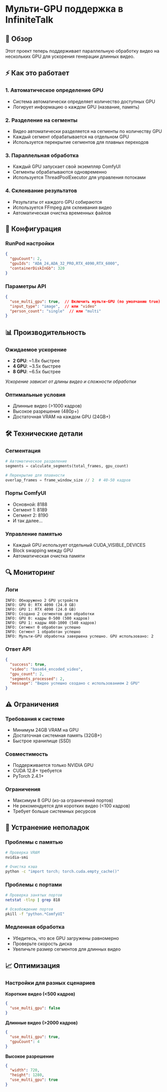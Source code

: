 # Мульти-GPU поддержка в InfiniteTalk

## 🚀 Обзор

Этот проект теперь поддерживает параллельную обработку видео на нескольких GPU для ускорения генерации длинных видео.

## ⚡ Как это работает

### 1. Автоматическое определение GPU
- Система автоматически определяет количество доступных GPU
- Логирует информацию о каждом GPU (название, память)

### 2. Разделение на сегменты
- Видео автоматически разделяется на сегменты по количеству GPU
- Каждый сегмент обрабатывается на отдельном GPU
- Используется перекрытие сегментов для плавных переходов

### 3. Параллельная обработка
- Каждый GPU запускает свой экземпляр ComfyUI
- Сегменты обрабатываются одновременно
- Используется ThreadPoolExecutor для управления потоками

### 4. Склеивание результатов
- Результаты от каждого GPU собираются
- Используется FFmpeg для склеивания видео
- Автоматическая очистка временных файлов

## 🔧 Конфигурация

### RunPod настройки
```json
{
  "gpuCount": 2,
  "gpuIds": "ADA_24,ADA_32_PRO,RTX_4090,RTX_6000",
  "containerDiskInGb": 320
}
```

### Параметры API
```json
{
  "use_multi_gpu": true,  // Включить мульти-GPU (по умолчанию true)
  "input_type": "image",  // или "video"
  "person_count": "single"  // или "multi"
}
```

## 📊 Производительность

### Ожидаемое ускорение
- **2 GPU**: ~1.8x быстрее
- **4 GPU**: ~3.5x быстрее
- **8 GPU**: ~6.5x быстрее

*Ускорение зависит от длины видео и сложности обработки*

### Оптимальные условия
- Длинные видео (>1000 кадров)
- Высокое разрешение (480p+)
- Достаточная VRAM на каждом GPU (24GB+)

## 🛠 Технические детали

### Сегментация
```python
# Автоматическое разделение
segments = calculate_segments(total_frames, gpu_count)

# Перекрытие для плавности
overlap_frames = frame_window_size // 2  # 40-50 кадров
```

### Порты ComfyUI
- Основной: 8188
- Сегмент 1: 8189
- Сегмент 2: 8190
- И так далее...

### Управление памятью
- Каждый GPU использует отдельный CUDA_VISIBLE_DEVICES
- Block swapping между GPU
- Автоматическая очистка памяти

## 🔍 Мониторинг

### Логи
```
INFO: Обнаружено 2 GPU устройств
INFO: GPU 0: RTX 4090 (24.0 GB)
INFO: GPU 1: RTX 4090 (24.0 GB)
INFO: Создано 2 сегментов для обработки
INFO: GPU 0: кадры 0-500 (500 кадров)
INFO: GPU 1: кадры 460-1000 (540 кадров)
INFO: Сегмент 0 обработан успешно
INFO: Сегмент 1 обработан успешно
INFO: Мульти-GPU обработка завершена успешно. GPU использовано: 2
```

### Ответ API
```json
{
  "success": true,
  "video": "base64_encoded_video",
  "gpu_count": 2,
  "segments_processed": 2,
  "message": "Видео успешно создано с использованием 2 GPU"
}
```

## ⚠️ Ограничения

### Требования к системе
- Минимум 24GB VRAM на GPU
- Достаточная системная память (32GB+)
- Быстрое хранилище (SSD)

### Совместимость
- Поддерживается только NVIDIA GPU
- CUDA 12.8+ требуется
- PyTorch 2.4.1+

### Ограничения
- Максимум 8 GPU (из-за ограничений портов)
- Не рекомендуется для коротких видео (<100 кадров)
- Требует больше системных ресурсов

## 🚨 Устранение неполадок

### Проблемы с памятью
```bash
# Проверка VRAM
nvidia-smi

# Очистка кэша
python -c "import torch; torch.cuda.empty_cache()"
```

### Проблемы с портами
```bash
# Проверка занятых портов
netstat -tlnp | grep 818

# Освобождение портов
pkill -f "python.*ComfyUI"
```

### Медленная обработка
- Убедитесь, что все GPU загружены равномерно
- Проверьте скорость диска
- Увеличьте размер сегментов для длинных видео

## 📈 Оптимизация

### Настройки для разных сценариев

**Короткие видео (<500 кадров)**
```json
{
  "use_multi_gpu": false
}
```

**Длинные видео (>2000 кадров)**
```json
{
  "use_multi_gpu": true,
  "gpuCount": 4
}
```

**Высокое разрешение**
```json
{
  "width": 720,
  "height": 1280,
  "use_multi_gpu": true
}
```
